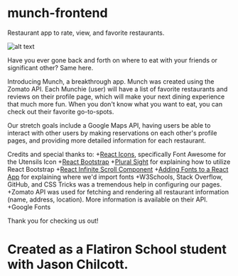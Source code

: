 # munch-frontend
Restaurant app to rate, view, and favorite restaurants. 

![alt text](https://media.giphy.com/media/fo6vEEeAutQWI/giphy.gif)

Have you ever gone back and forth on where to eat with your friends or significant other? Same here. 

Introducing Munch, a breakthrough app. Munch was created using the Zomato API. Each Munchie (user) will have a list of favorite restaurants and reviews on their profile page, which will make your next dining experience that much more fun. When you don't know what you want to eat, you can check out their favorite go-to-spots.

Our stretch goals include a Google Maps API, having users be able to interact with other users by making reservations on each other's profile pages, and providing more detailed information for each restaurant. 

Credits and special thanks to:
    +[React Icons](https://github.com/react-icons/react-icons), specifically Font Awesome for the Utensils Icon
    +[React Bootstrap](https://react-bootstrap.github.io/getting-started/introduction/)
    +[Plural Sight](https://www.pluralsight.com/guides/how-to-import-components-from-react-bootstrap) for explaining how to utilize React Bootstrap
    +[React Infinite Scroll Component](https://github.com/ankeetmaini/react-infinite-scroll-component)
    +[Adding Fonts to a React App](https://dev.to/annequinkenstein/adding-fonts-to-create-react-app-3ed7) for explaining where we'd import fonts
    +W3Schools, Stack Overflow, GitHub, and CSS Tricks was a tremendous help in configuring our pages.
    +Zomato API was used for fetching and rendering all restaurant information (name, address, location). More information is available on their API. 
    +Google Fonts

Thank you for checking us out!

# Created as a Flatiron School student with Jason Chilcott.


